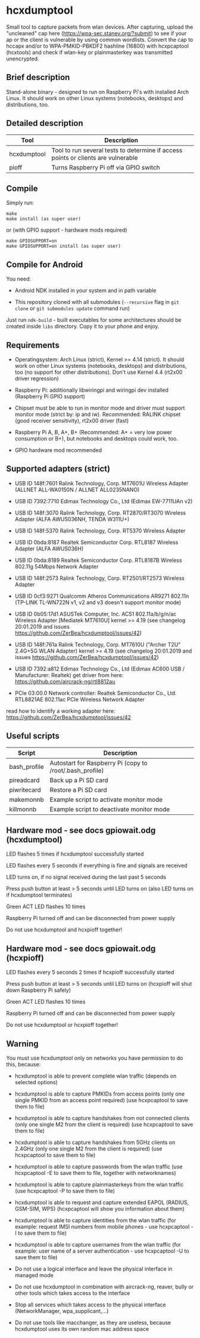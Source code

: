 hcxdumptool
==============

Small tool to capture packets from wlan devices.
After capturing, upload the "uncleaned" cap here (https://wpa-sec.stanev.org/?submit)
to see if your ap or the client is vulnerable by using common wordlists.
Convert the cap to hccapx and/or to WPA-PMKID-PBKDF2 hashline (16800) with hcxpcaptool (hcxtools)
and check if wlan-key or plainmasterkey was transmitted unencrypted.


Brief description
--------------

Stand-alone binary - designed to run on Raspberry Pi's with installed Arch Linux.
It should work on other Linux systems (notebooks, desktops) and distributions, too.


Detailed description
--------------

| Tool           | Description                                                                                            |
| -------------- | ------------------------------------------------------------------------------------------------------ |
| hcxdumptool    | Tool to run several tests to determine if access points or clients are vulnerable                      |
| pioff          | Turns Raspberry Pi off via GPIO switch                                                                 |


Compile
--------------

Simply run:

```
make
make install (as super user)
```

or (with GPIO support - hardware mods required)

```
make GPIOSUPPORT=on
make GPIOSUPPORT=on install (as super user)
```

Compile for Android
--------------

You need:
* Android NDK installed in your system and in path variable

* This repository cloned with all submodules (`--recursive` flag in `git clone` or `git submodules update` command run)

Just run `ndk-build` - built executables for some architectures should be created inside `libs` directory.
Copy it to your phone and enjoy.


Requirements
--------------

* Operatingsystem: Arch Linux (strict), Kernel >= 4.14 (strict). It should work on other Linux systems (notebooks, desktops) and distributions, too (no support for other distributions). Don't use Kernel 4.4 (rt2x00 driver regression)

* Raspberry Pi: additionally libwiringpi and wiringpi dev installed (Raspberry Pi GPIO support)

* Chipset must be able to run in monitor mode and driver must support monitor mode (strict by: ip and iw). Recommended: RALINK chipset (good receiver sensitivity), rt2x00 driver (fast)

* Raspberry Pi A, B, A+, B+ (Recommended: A+ = very low power consumption or B+), but notebooks and desktops could work, too.

* GPIO hardware mod recommended
 

Supported adapters (strict)
--------------


* USB ID 148f:7601 Ralink Technology, Corp. MT7601U Wireless Adapter (ALLNET ALL-WA0150N / ALLNET ALL0235NANO) 

* USB ID 7392:7710 Edimax Technology Co., Ltd (Edimax EW-7711UAn v2)

* USB ID 148f:3070 Ralink Technology, Corp. RT2870/RT3070 Wireless Adapter (ALFA AWUS036NH, TENDA W311U+)

* USB ID 148f:5370 Ralink Technology, Corp. RT5370 Wireless Adapter

* USB ID 0bda:8187 Realtek Semiconductor Corp. RTL8187 Wireless Adapter (ALFA AWUS036H)

* USB ID 0bda:8189 Realtek Semiconductor Corp. RTL8187B Wireless 802.11g 54Mbps Network Adapter

* USB ID 148f:2573 Ralink Technology, Corp. RT2501/RT2573 Wireless Adapter

* USB ID 0cf3:9271 Qualcomm Atheros Communications AR9271 802.11n (TP-LINK TL-WN722N v1, v2 and v3 doesn't support monitor mode)

* USB ID 0b05:17d1 ASUSTek Computer, Inc. AC51 802.11a/b/g/n/ac Wireless Adapter [Mediatek MT7610U]
  kernel >= 4.19 (see changelog 20:01.2019 and issues https://github.com/ZerBea/hcxdumptool/issues/42)

* USB ID 148f:761a Ralink Technology, Corp. MT7610U ("Archer T2U" 2.4G+5G WLAN Adapter)
  kernel >= 4.19 (see changelog 20:01.2019 and issues https://github.com/ZerBea/hcxdumptool/issues/42)

* USB ID 7392:a812 Edimax Technology Co., Ltd (Edimax AC600 USB / Manufacturer: Realtek)
  get driver from here: https://github.com/aircrack-ng/rtl8812au

* PCIe 03:00.0 Network controller: Realtek Semiconductor Co., Ltd. RTL8821AE 802.11ac PCIe Wireless Network Adapter

read how to identify a working adapter here: https://github.com/ZerBea/hcxdumptool/issues/42


Useful scripts
--------------

| Script       | Description                                              |
| ------------ | -------------------------------------------------------- |
| bash_profile | Autostart for Raspberry Pi (copy to /root/.bash_profile) |
| pireadcard   | Back up a Pi SD card                                     |
| piwritecard  | Restore a Pi SD card                                     |
| makemonnb    | Example script to activate monitor mode                  |
| killmonnb    | Example script to deactivate monitor mode                |


Hardware mod - see docs gpiowait.odg (hcxdumptool)
--------------

LED flashes 5 times if hcxdumptool successfully started

LED flashes every 5 seconds if everything is fine and signals are received

LED turns on, if no signal received during the last past 5 seconds

Press push button at least > 5 seconds until LED turns on (also LED turns on if hcxdumptool terminates)

Green ACT LED flashes 10 times

Raspberry Pi turned off and can be disconnected from power supply

Do not use hcxdumptool and hcxpioff together!


Hardware mod - see docs gpiowait.odg (hcxpioff)
--------------

LED flashes every 5 seconds 2 times if hcxpioff successfully started

Press push button at least > 5 seconds until LED turns on (hcxpioff will shut down Raspberry Pi safely)

Green ACT LED flashes 10 times

Raspberry Pi turned off and can be disconnected from power supply

Do not use hcxdumptool or hcxpioff together!


Warning
--------------

You must use hcxdumptool only on networks you have permission to do this, because:

* hcxdumptool is able to prevent complete wlan traffic
  (depends on selected options)

* hcxdumptool is able to capture PMKIDs from access points (only one single PMKID from an access point required)
  (use hcxpcaptool to save them to file)

* hcxdumptool is able to capture handshakes from not connected clients (only one single M2 from the client is required)
  (use hcxpcaptool to save them to file)

* hcxdumptool is able to capture handshakes from 5GHz clients on 2.4GHz (only one single M2 from the client is required)
  (use hcxpcaptool to save them to file)

* hcxdumptool is able to capture passwords from the wlan traffic
  (use hcxpcaptool -E to save them to file, together with networknames)

* hcxdumptool is able to capture plainmasterkeys from the wlan traffic
  (use hcxpcaptool -P to save them to file)

* hcxdumptool is able to request and capture extended EAPOL (RADIUS, GSM-SIM, WPS)
  (hcxpcaptool will show you information about them)

* hcxdumptool is able to capture identities from the wlan traffic
  (for example: request IMSI numbers from mobile phones - use hcxpcaptool -I to save them to file)

* hcxdumptool is able to capture usernames from the wlan traffic
  (for example: user name of a server authentication - use hcxpcaptool -U to save them to file)

* Do not use a logical interface and leave the physical interface in managed mode

* Do not use hcxdumptool in combination with aircrack-ng, reaver, bully or other tools which takes access to the interface

* Stop all services which takes access to the physical interface (NetworkManager, wpa_supplicant,...)

* Do not use tools like macchanger, as they are useless, because hcxdumptool uses its own random mac address space
